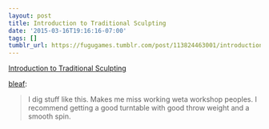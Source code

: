 ```yaml
---
layout: post
title: Introduction to Traditional Sculpting
date: '2015-03-16T19:16:16-07:00'
tags: []
tumblr_url: https://fugugames.tumblr.com/post/113824463001/introduction-to-traditional-sculpting
---
```

[Introduction to Traditional Sculpting](https://gumroad.com/l/VRQi)  

[bleaf](http://bleaf.tumblr.com/post/113350810854/introduction-to-traditional-sculpting):

> I dig stuff like this. Makes me miss working weta workshop peoples. I recommend getting a good turntable with good throw weight and a smooth spin.

